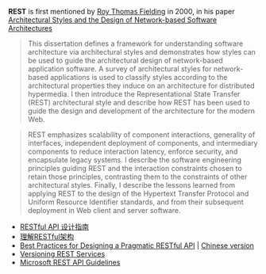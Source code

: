 **REST** is first mentioned by [Roy Thomas Fielding](http://en.wikipedia.org/wiki/Roy_Fielding) in 2000, in his paper [Architectural Styles and the Design of Network-based Software Architectures](http://www.ics.uci.edu/~fielding/pubs/dissertation/top.htm)  
> This dissertation defines a framework for understanding software architecture via architectural styles and demonstrates how styles can be used to guide the architectural design of network-based application software. A survey of architectural styles for network-based applications is used to classify styles according to the architectural properties they induce on an architecture for distributed hypermedia. I then introduce the Representational State Transfer (REST) architectural style and describe how REST has been used to guide the design and development of the architecture for the modern Web.

> REST emphasizes scalability of component interactions, generality of interfaces, independent deployment of components, and intermediary components to reduce interaction latency, enforce security, and encapsulate legacy systems. I describe the software engineering principles guiding REST and the interaction constraints chosen to retain those principles, contrasting them to the constraints of other architectural styles. Finally, I describe the lessons learned from applying REST to the design of the Hypertext Transfer Protocol and Uniform Resource Identifier standards, and from their subsequent deployment in Web client and server software.

- [RESTful API 设计指南](http://www.ruanyifeng.com/blog/2014/05/restful_api.html)
- [理解RESTful架构](http://www.ruanyifeng.com/blog/2011/09/restful.html)
- [Best Practices for Designing a Pragmatic RESTful API](http://www.vinaysahni.com/best-practices-for-a-pragmatic-restful-api) | [Chinese version](http://blog.jobbole.com/41233/)
- [Versioning REST Services](http://www.informit.com/articles/article.aspx?p=1566460)
- [Microsoft REST API Guidelines](https://github.com/Microsoft/api-guidelines)
